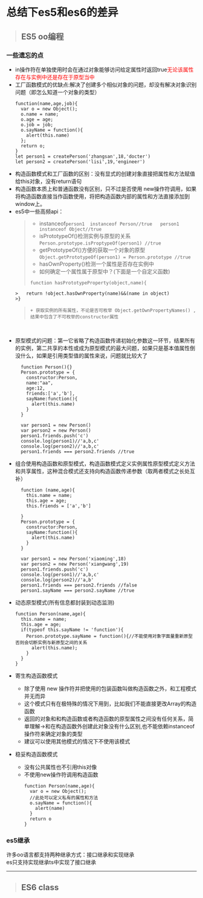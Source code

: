 # 总结下es5和es6的差异
>## ES5 oo编程
### 一些遗忘的点
+ in操作符在单独使用时会在通过对象能够访问给定属性时返回true<font color=red>无论该属性存在与实例中还是存在于原型当中</font>
+ 工厂函数模式的优缺点:解决了创建多个相似对象的问题，却没有解决对象识别问题（即怎么知道一个对象的类型）
  ```
  function(name,age,job){
    var o = new Object();
    o.name = name;
    o.age = age;
    o.job = job;
    o.sayName = function(){
      alert(this.name)
    };
    return o;
  }
  let person1 = createPerson('zhangsan',18,'docter')
  let person2 = createPerson('lisi',19,'engineer')
  ```
+ 构造函数模式和工厂函数的区别：没有显式的创建对象直接把属性和方法赋值给this对象，没有return语句
+ 构造函数本质上和普通函数没有区别，只不过是否使用 new操作符调用，如果将构造函数直接当作函数使用，将把构造函数内部的属性和方法直接添加到window上。
+ es5中一些高频api：
  > + instanceof`person1  instanceof Person//true   person1  instanceof Object//true`
  > + isPrototypeOf()检测实例与原型的关系`Person.prototype.isProptypeOf(person1) //true`
  > + getPrototypeOf()方便的获取一个对象的原型`Object.getPrototypeOf(person1) = Person.prototype //true`
  > + hasOwnProperty()检测一个属性是否存在实例中
  > + 如何确定一个属性属于原型中？(下面是一个自定义函数)
    > ```
    > function hasPrototypeProperty(object,name){
      >   return !object.hasOwnProperty(name)&&(name in object)
      >}
    >```
  > + 获取实例的所有属性，不论是否可枚举 Object.getOwnPropertyNames() ,结果中包含了不可枚举的constructor属性

<br>

+ 原型模式的问题：第一它省略了构造函数传递初始化参数这一环节，结果所有的实例，第二共享的本性或成为原型模式的最大问题，如果只是基本值属性倒没什么，如果是引用类型值的属性来说，问题就比较大了
  ```
    function Person(){}
    Person.prototype = {
      constructor:Person,
      name:"aa",
      age:12,
      friends:['a','b'],
      sayName:function(){
        alert(this.name)
      }
    } 

    var person1 = new Person()
    var person2 = new Person()
    person1.friends.push('c')
    console.log(person1)//'a,b,c'
    console.log(person2)//'a,b,c'
    person1.friends === person2.friends //true
  ```  
+ 组合使用构造函数和原型模式，构造函数模式定义实例属性原型模式定义方法和共享属性，这种混合模式还支持向构造函数传递参数（取两者模式之长处互补）
  ```
    function (name,age){
      this.name = name;
      this.age = age;
      this.friends = ['a','b']
      
    }
    Person.prototype = {
      constructor:Person,
      sayName:function(){
        alert(this.name)
      }
    } 

    var person1 = new Person('xiaoming',18)
    var person2 = new Person('xiangwang',19)
    person1.friends.push('c')
    console.log(person1)//'a,b,c'
    console.log(person2)//'a,b'
    person1.friends === person2.friends //false
    person1.sayName === person2.sayName //true
  ```
+ 动态原型模式(所有信息都封装到动态监测)
  ```
  function Person(name,age){
    this.name = name;
    this.age = age;
    if(typeof this.sayName != 'function'){
      Person.prototype.sayName = function(){//不能使用对象字面量重新原型否则会切断实例与新原型之间的关系
        alert(this.name);
      }
    }
  }
  ```
+ 寄生构造函数模式
  + 除了使用 new 操作符并把使用的包装函数叫做构造函数之外，和工程模式并无而异
  + 这个模式只有在极特殊的情况下用到，比如我们不能直接更改Array的构造函数
  + 返回的对象和和构造函数或者构造函数的原型属性之间没有任何关系，简单理解->和在构造函数外创建此对象没有什么区别,也不能依赖instanceof操作符来确定对象的类型
  + 建议可以使用其他模式的情况下不使用该模式

+ 稳妥构造函数模式
  + 没有公共属性也不引用this对像
  + 不使用new操作符调用构造函数
    ```
    function Person(name,age){
      var o = new Object();
      //此处可以定义私有的属性和方法
      o.sayName = function(){
        alert(name)
      }
      return o
    }
    ```
### es5继承
许多oo语言都支持两种继承方式：接口继承和实现继承<br>
es只支持实现继承ts中实现了接口继承



--------------------------


>## ES6 class
